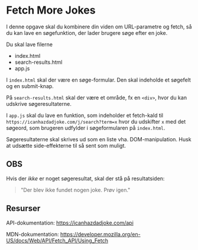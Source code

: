 # Fetch More Jokes

I denne opgave skal du kombinere din viden om URL-parametre og fetch, så du kan lave en søgefunktion, der lader brugere søge efter en joke.

Du skal lave filerne

* index.html
* search-results.html
* app.js

I `index.html` skal der være en søge-formular. Den skal indeholde et søgefelt og en submit-knap.

På `search-results.html` skal der være et område, fx en `<div>`, hvor du kan udskrive søgeresultaterne.

I `app.js` skal du lave en funktion, som indeholder et fetch-kald til `https://icanhazdadjoke.com/j/search?term=x` hvor du udskifter `x` med det søgeord, som brugeren udfylder i søgeformularen på `index.html`.

Søgeresultaterne skal skrives ud som en liste vha. DOM-manipulation. Husk at udsætte side-effekterne til så sent som muligt.

## OBS
Hvis der _ikke_ er noget søgeresultat, skal der stå på resultatsiden:

> "Der blev ikke fundet nogen joke. Prøv igen."

## Resurser
API-dokumentation: https://icanhazdadjoke.com/api

MDN-dokumentation: https://developer.mozilla.org/en-US/docs/Web/API/Fetch_API/Using_Fetch